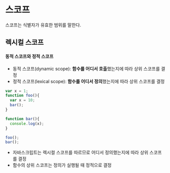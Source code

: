 # 스코프
스코프는 식별자가 유효한 범위를 말한다.

## 렉시컬 스코프

#### 동적 스코프와 정적 스코프
- 동적 스코프(dynamic scope): **함수를 어디서 호출**했는지에 따라 상위 스코프를 결정
- 정적 스코프(lexical scope): **함수를 어디서 정의**했는지에 따라 상위 스코프를 결정

```ts
var x = 1;
function foo(){
  var x = 10;
  bar();
}

function bar(){
  console.log(x);
}

foo();
bar();
```

- 자바스크립트는 렉시컬 스코프를 따르므로 어디서 정의했는지에 따라 상위 스코프를 결정
- 함수의 상위 스코프는 정의가 실행될 때 정적으로 결정